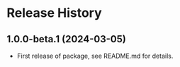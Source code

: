 # Release History

## 1.0.0-beta.1 (2024-03-05)

- First release of package, see README.md for details.
